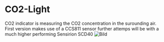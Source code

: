 # CO2-Light
CO2 indicator is measuring the CO2 concentration in the surounding air.
First version makes use of a CCS811 sensor
further attemps will be with a much higher performing Sensirion SCD40
![Bild](https://lh3.googleusercontent.com/tz8zqBiqPNmsHiwCqTGTBO8LevrqNIZALMJ6yDGBIJ1JpKBFDK47jk3XhQYHwE4lRHNZL2kXTcKhxRjyJVj3yp6nW5PxqPUW3spbIK9U2EjXRLAx=w1280)
